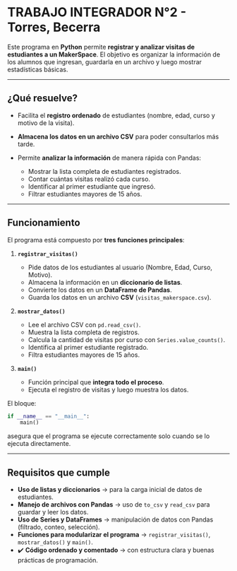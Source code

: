 # TRABAJO INTEGRADOR N°2 - Torres, Becerra

Este programa en **Python** permite **registrar y analizar visitas de estudiantes a un MakerSpace**.
El objetivo es organizar la información de los alumnos que ingresan, guardarla en un archivo y luego mostrar estadísticas básicas.

---

## ¿Qué resuelve?

* Facilita el **registro ordenado** de estudiantes (nombre, edad, curso y motivo de la visita).
* **Almacena los datos en un archivo CSV** para poder consultarlos más tarde.
* Permite **analizar la información** de manera rápida con Pandas:

  * Mostrar la lista completa de estudiantes registrados.
  * Contar cuántas visitas realizó cada curso.
  * Identificar al primer estudiante que ingresó.
  * Filtrar estudiantes mayores de 15 años.

---

## Funcionamiento

El programa está compuesto por **tres funciones principales**:

1. **`registrar_visitas()`**

   * Pide datos de los estudiantes al usuario (Nombre, Edad, Curso, Motivo).
   * Almacena la información en un **diccionario de listas**.
   * Convierte los datos en un **DataFrame de Pandas**.
   * Guarda los datos en un archivo **CSV** (`visitas_makerspace.csv`).

2. **`mostrar_datos()`**

   * Lee el archivo CSV con `pd.read_csv()`.
   * Muestra la lista completa de registros.
   * Calcula la cantidad de visitas por curso con `Series.value_counts()`.
   * Identifica al primer estudiante registrado.
   * Filtra estudiantes mayores de 15 años.

3. **`main()`**

   * Función principal que **integra todo el proceso**.
   * Ejecuta el registro de visitas y luego muestra los datos.

El bloque:

```python
if __name__ == "__main__":
    main()
```

asegura que el programa se ejecute correctamente solo cuando se lo ejecuta directamente.

---

## Requisitos que cumple
 -    **Uso de listas y diccionarios** → para la carga inicial de datos de estudiantes.
-  **Manejo de archivos con Pandas** → uso de `to_csv` y `read_csv` para guardar y leer los datos.
- **Uso de Series y DataFrames** → manipulación de datos con Pandas (filtrado, conteo, selección).
-   **Funciones para modularizar el programa** → `registrar_visitas()`, `mostrar_datos()` y `main()`.
-  ✔️ **Código ordenado y comentado** → con estructura clara y buenas prácticas de programación.
